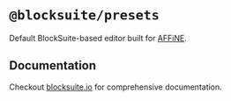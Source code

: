 # `@blocksuite/presets`

Default BlockSuite-based editor built for [AFFiNE](https://affine.pro).

## Documentation

Checkout [blocksuite.io](https://blocksuite.io/) for comprehensive documentation.
